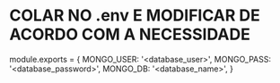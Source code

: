 # COLAR NO .env E MODIFICAR DE ACORDO COM A NECESSIDADE

module.exports = {
MONGO_USER: '<database_user>',
MONGO_PASS: '<database_password>',
MONGO_DB: '<database_name>',
}
